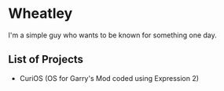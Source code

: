 # Wheatley
I'm a simple guy who wants to be known for something one day.

## List of Projects
* CuriOS (OS for Garry's Mod coded using Expression 2)
